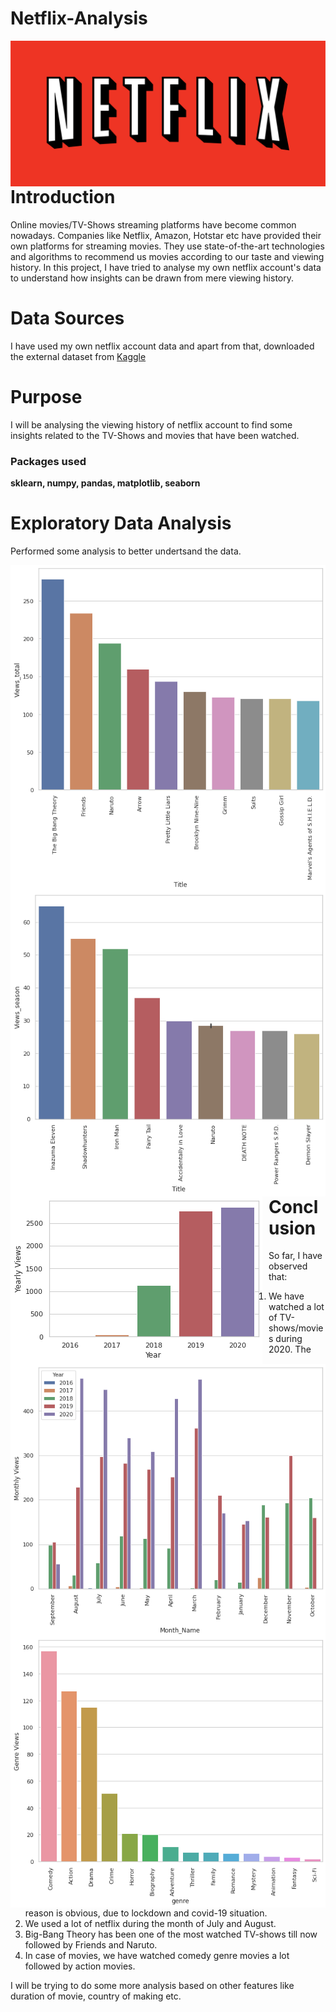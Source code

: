# Netflix-Analysis
<img src="https://github.com/Vaibhavnaudiyal92/Netflix-Analysis/blob/master/Netflix_logo_red.png?raw=true?raw=true"
     alt="Markdown Monster icon"
     style="float: left; margin-right: 10px;" />
# Introduction

Online movies/TV-Shows streaming platforms have become common nowadays. Companies like Netflix, Amazon, Hotstar etc have provided their own platforms for streaming movies. They use state-of-the-art technologies and algorithms to recommend us movies according to our taste and viewing history. In this project, I have tried to analyse my own netflix account's data to understand how insights can be drawn from mere viewing history. 

# Data Sources
I have used my own netflix account data and apart from that, downloaded the external dataset from [Kaggle](https://kaggle.com)
# Purpose
I will be analysing the viewing history of netflix account to find some insights related to the TV-Shows and movies that have been watched.

### Packages used
**sklearn, numpy, pandas, matplotlib, seaborn**
# Exploratory Data Analysis
Performed some analysis to better undertsand the data.

<img src="https://github.com/Vaibhavnaudiyal92/Netflix-Analysis/blob/master/total%20views.png?raw=true?raw=true"
     alt="Markdown Monster icon"
     style="float: left; margin-right: 10px;" />
<img src="https://github.com/Vaibhavnaudiyal92/Netflix-Analysis/blob/master/total%20views%20season.png?raw=true"
     alt="Markdown Monster icon"
     style="float: left; margin-right: 10px;" />

<img src="https://github.com/Vaibhavnaudiyal92/Netflix-Analysis/blob/master/download.png?raw=true"
     alt="Markdown Monster icon"
     style="float: left; margin-right: 10px;" />
     
<img src="https://github.com/Vaibhavnaudiyal92/Netflix-Analysis/blob/master/download%20(1).png?raw=true"
     alt="Markdown Monster icon"
     style="float: left; margin-right: 10px;" />   
<img src="https://github.com/Vaibhavnaudiyal92/Netflix-Analysis/blob/master/download%20(2).png?raw=true"
     alt="Markdown Monster icon"
     style="float: left; margin-right: 10px;" />

# Conclusion
So far, I have observed that:
1. We have watched a lot of TV-shows/movies during 2020. The reason is obvious, due to lockdown and covid-19 situation. 
2. We used a lot of netflix during the month of July and August. 
3. Big-Bang Theory has been one of the most watched TV-shows till now followed by Friends and Naruto.
4. In case of movies, we have watched comedy genre movies a lot followed by action movies.

I will be trying to do some more analysis based on other features like duration of movie, country of making etc.
